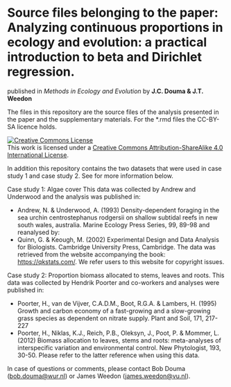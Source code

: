 # Source files belonging to the paper: Analyzing continuous proportions in ecology and evolution: a practical introduction to beta and Dirichlet regression.
published in *Methods in Ecology and Evolution*
by **J.C. Douma & J.T. Weedon**

The files in this repository are the source files of the analysis presented in the paper and the supplementary materials. For the \*.rmd files the CC-BY-SA licence holds.

<a rel="license" href="http://creativecommons.org/licenses/by-sa/4.0/"><img alt="Creative Commons License" style="border-width:0" src="https://i.creativecommons.org/l/by-sa/4.0/80x15.png" /></a><br />This work is licensed under a <a rel="license" href="http://creativecommons.org/licenses/by-sa/4.0/">Creative Commons Attribution-ShareAlike 4.0 International License</a>.

In addition this repository contains the two datasets that were used in case study 1 and case study 2. See for more information below.

Case study 1: Algae cover
This data was collected by Andrew and Underwood and the analysis was published in:
- Andrew, N. & Underwood, A. (1993) Density-dependent foraging in the sea urchin centrostephanus rodgersii on shallow subtidal reefs in new south wales, australia. Marine Ecology Press Series, 99, 89-98 and reanalysed by:
- Quinn, G. & Keough, M. (2002) Experimental Design and Data Analysis for Biologists. Cambridge University Press, Cambridge. The data was retrieved from the website accompanying the book: https://qkstats.com/. We refer users to this website for copyright issues.

Case study 2: Proportion biomass allocated to stems, leaves and roots.
This data was collected by Hendrik Poorter and co-workers and analyses were published in:
- Poorter, H., van de Vijver, C.A.D.M., Boot, R.G.A. & Lambers, H. (1995) Growth and carbon economy of a fast-growing and a slow-growing grass species as dependent on nitrate supply. Plant and Soil, 171, 217-227
- Poorter, H., Niklas, K.J., Reich, P.B., Oleksyn, J., Poot, P. & Mommer, L. (2012) Biomass allocation to leaves, stems and roots: meta-analyses of interspecific variation and environmental control. New Phytologist, 193, 30-50. 
Please refer to the latter reference when using this data.

In case of questions or comments, please contact Bob Douma (bob.douma@wur.nl) or James Weedon (james.weedon@vu.nl).

